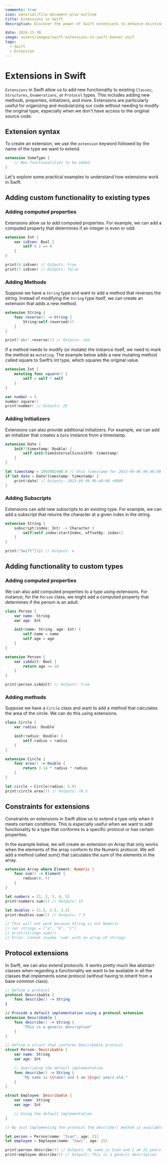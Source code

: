 ```yaml
---
comments: true
icon: material/file-document-plus-outline
title: Extensions in Swift
description: Discover the power of Swift extensions to enhance existing types with new methods, properties, and initializers. Learn how to customize and expand your code effortlessly while keeping it clean and modular.

date: 2024-11-30
image: assets/images/swift-extensions-in-swift-banner.avif
tags:
  - Swift
  - Extension
---
```


# Extensions in Swift

`Extensions` in Swift allow us to add new functionality to existing `Classes`, `Structures`, `Enumerations`, or `Protocol` types. This includes adding new methods, properties, initializers, and more. Extensions are particularly useful for organizing and modularizing our code without needing to modify the original type, especially when we don't have access to the original source code.

## Extension syntax

To create an extension, we use the `extension` keyword followed by the name of the type we want to extend.

```swift
extension SomeType {
    // New functionalities to be added
}
```

Let's explore some practical examples to understand how extensions work in Swift.

## Adding custom functionality to existing types

### Adding computed properties

Extensions allow us to add computed properties. For example, we can add a computed property that determines if an integer is even or odd.

```swift
extension Int {
    var isEven: Bool {
        self % 2 == 0
    }
}

print(4.isEven) // Outputs: true
print(7.isEven) // Outputs: false
```

### Adding Methods

Suppose we have a `String` type and want to add a method that reverses the string. Instead of modifying the `String` type itself, we can create an extension that adds a new method.

```swift
extension String {
    func reverse() -> String {
        String(self.reversed())
    }
}

print("abc".reverse()) // Outputs: cba
```

If a method needs to modify (or mutate) the instance itself, we need to mark the method as `mutating`. The example below adds a new mutating method called square to Swift’s Int type, which squares the original value.

```swift
extension Int {
    mutating func square() {
        self = self * self
    }
}

var number = 5
number.square()
print(number) // Outputs: 25
```

### Adding Initializers

Extensions can also provide additional initializers. For example, we can add an initializer that creates a `Date` instance from a timestamp.

```swift
extension Date {
    init?(timestamp: Double) {
        self.init(timeIntervalSince1970: timestamp)
    }
}

let timestamp = 1693982400.0 // Unix timestamp for 2023-09-06 06:40:00
if let date = Date(timestamp: timestamp) {
    print(date) // Outputs: 2023-09-06 06:40:00 +0000
}
```

### Adding Subscripts

Extensions can add new subscripts to an existing type. For example, we can add a subscript that returns the character at a given index in the string.

```swift
extension String {
    subscript(index: Int) -> Character {
        self[self.index(startIndex, offsetBy: index)]
    }
}

print("Swift"[1]) // Outputs: w
```

## Adding functionality to custom types

### Adding computed properties

We can also add computed properties to a type using extensions. For instance, for the `Person` class, we might add a computed property that determines if the person is an adult.

```swift
class Person {
    var name: String
    var age: Int

    init(name: String, age: Int) {
        self.name = name
        self.age = age
    }
}

extension Person {
    var isAdult: Bool {
        return age >= 18
    }
}

print(person.isAdult) // Outputs: true
```

### Adding methods

Suppose we have a `Circle` class and want to add a method that calculates the area of the circle. We can do this using extensions.

```swift
class Circle {
    var radius: Double

    init(radius: Double) {
        self.radius = radius
    }
}

extension Circle {
    func area() -> Double {
        return 3.14 * radius * radius
    }
}

let circle = Circle(radius: 5.0)
print(circle.area()) // Outputs: 78.5
```

## Constraints for extensions

Constraints on extensions in Swift allow us to extend a type only when it meets certain conditions. This is especially useful when we want to add functionality to a type that conforms to a specific protocol or has certain properties.

In the example below, we will create an extension on Array that only works when the elements of the array conform to the Numeric protocol. We will add a method called sum() that calculates the sum of the elements in the array.

```swift
extension Array where Element: Numeric {
    func sum() -> Element {
        reduce(0, +)
    }
}

let numbers = [1, 2, 3, 4, 5]
print(numbers.sum()) // Outputs: 15

let doubles = [1.5, 2.5, 3.5]
print(doubles.sum()) // Outputs: 7.5

// This will not work because String is not Numeric
// let strings = ["a", "b", "c"]
// print(strings.sum())
// Error: Cannot invoke 'sum' with an array of strings
```

## Protocol extensions

In Swift, we can also extend protocols. It works pretty much like abstract classes when regarding a functionality we want to be available in all the classes that implements some protocol (without having to inherit from a base common class).

```swift
// Define a protocol
protocol Describable {
    func describe() -> String
}

// Provide a default implementation using a protocol extension
extension Describable {
    func describe() -> String {
        "This is a generic description"
    }
}

// Define a struct that conforms Describable protocol
struct Person: Describable {
    var name: String
    var age: Int

    // Overriding the default implementation
    func describe() -> String {
        "My name is \(name) and I am \(age) years old."
    }
}

struct Employee: Describable {
    var name: String
    var age: Int

    // Using the default implementation
}

// By just implementing the protocol the describe() method is available

let person = Person(name: "Ivan", age: 21)
let employee = Employee(name: "Saul", age: 25)

print(person.describe()) // Outputs: My name is Ivan and I am 21 years old.
print(employee.describe()) // Outputs: This is a generic description
```
